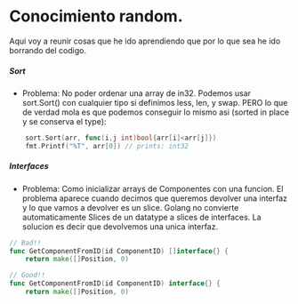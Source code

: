 # Conocimiento random.
Aqui voy a reunir cosas que he ido aprendiendo que por lo que sea he ido borrando del codigo.

##### Sort
- Problema: No poder ordenar una array de in32.
Podemos usar sort.Sort() con cualquier tipo si definimos less, len, y swap.
PERO lo que de verdad mola es que podemos conseguir lo mismo asi (sorted in place y se conserva el type):
```go
    sort.Sort(arr, func(i,j int)bool{arr[i]<arr[j]})
    fmt.Printf("%T", arr[0]) // prints: int32
```
##### Interfaces
- Problema: Como inicializar arrays de Componentes con una funcion.
El problema aparece cuando decimos que queremos devolver una interfaz y lo que vamos a devolver es un slice.
Golang no convierte automaticamente Slices de un datatype a slices de interfaces.
La solucion es decir que devolvemos una unica interfaz.
```go
// Bad!!
func GetComponentFromID(id ComponentID) []interface{} {
	return make([]Position, 0)

// Good!!
func GetComponentFromID(id ComponentID) interface{} {
	return make([]Position, 0)

```



